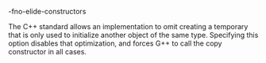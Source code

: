 
-fno-elide-constructors

The C++ standard allows an implementation 
to omit creating a temporary that is only
used to initialize another object of 
the same type.
Specifying this option disables that 
optimization, and forces G++ to
call the copy constructor in all cases.
